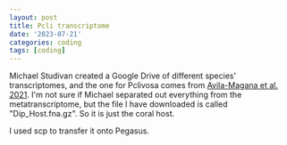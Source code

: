 ```yaml
---
layout: post
title: Pcli transcriptome
date: '2023-07-21'
categories: coding
tags: [coding]
---
```


Michael Studivan created a Google Drive of different species' transcriptomes, and the one for Pclivosa comes from [Avila-Magana et al. 2021](https://www.nature.com/articles/s41467-021-25950-4). I'm not sure if Michael separated out everything from the metatranscriptome, but the file I have downloaded is called "Dip_Host.fna.gz". So it is just the coral host.

I used scp to transfer it onto Pegasus.
